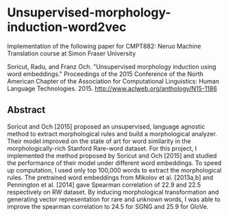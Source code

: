 # Unsupervised-morphology-induction-word2vec
Implementation of the following paper for CMPT882: Neruo Machine Translation course at Simon Fraser University

Soricut, Radu, and Franz Och. "Unsupervised morphology induction using word embeddings." Proceedings of the 2015 Conference of the North American Chapter of the Association for Computational Linguistics: Human Language Technologies. 2015.
http://www.aclweb.org/anthology/N15-1186


## Abstract

Soricut and Och [2015] proposed an unsupervised, language agnostic method to extract morphological rules and build a morphological analyzer. Their model improved on the state of art for word similarity in the morphologically-rich Stanford Rare-word dataset. For this project, I implemented the method proposed by Soricut and Och [2015] and studied the performance of their model under different word embeddings. To speed up computation, I used only top 100,000 words to extract the morphological rules. The pretrained word embeddings from Mikolov et al. [2013a,b] and Pennington et al. [2014] gave Spearman correlation of 22.9 and 22.5 respectively on RW dataset. By inducing morphological transformation and generating vector representation for rare and unknown words, I was able to improve the spearman correlation to 24.5 for SGNG and 25.9 for GloVe.
